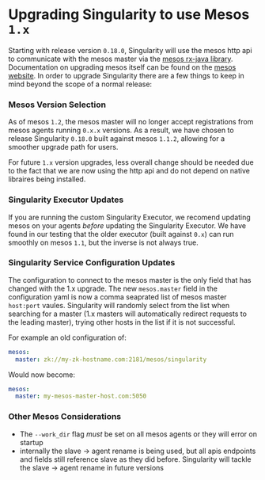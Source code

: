 Upgrading Singularity to use Mesos `1.x`
========================================

Starting with release version `0.18.0`, Singularity will use the mesos http api to communicate with the mesos master via the [mesos rx-java library](https://github.com/mesosphere/mesos-rxjava). Documentation on upgrading mesos itself can be found on the [mesos website](http://mesos.apache.org/documentation/latest/upgrades/). In order to upgrade Singularity there are a few things to keep in mind beyond the scope of a normal release:

### Mesos Version Selection

As of mesos `1.2`, the mesos master will no longer accept registrations from mesos agents running `0.x.x` versions. As a result, we have chosen to release Singularity `0.18.0` built against mesos `1.1.2`, allowing for a smoother upgrade path for users.

For future `1.x` version upgrades, less overall change should be needed due to the fact that we are now using the http api and do not depend on native libraires being installed.

### Singularity Executor Updates

If you are running the custom Singularity Executor, we recomend updating mesos on your agents _before_ updating the Singularity Executor. We have found in our testing that the older executor (built against `0.x`) can run smoothly on mesos `1.1`, but the inverse is not always true.

### Singularity Service Configuration Updates

The configuration to connect to the mesos master is the only field that has changed with the 1.x upgrade. The new `mesos.master` field in the configuration yaml is now a comma seaprated list of mesos master `host:port` vaules. Singularity will randomly select from the list when searching for a master (1.x masters will automatically redirect requests to the leading master), trying other hosts in the list if it is not successful.

For example an old configuration of:

```yaml
mesos:
  master: zk://my-zk-hostname.com:2181/mesos/singularity

```

Would now become:

```yaml
mesos:
  master: my-mesos-master-host.com:5050

```

### Other Mesos Considerations

- The `--work_dir` flag _must_ be set on all mesos agents or they will error on startup
- internally the slave -> agent rename is being used, but all apis endpoints and fields still reference slave as they did before. Singularity will tackle the slave -> agent rename in future versions
